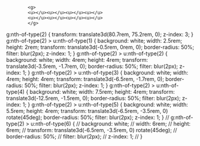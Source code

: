 
            <g>
            <u></u><u></u><u></u><u></u>
            <u></u><u></u><u></u><u></u>
            </g>

g:nth-of-type(2) {
      transform: translate3d(80.7rem, 75.2rem, 0);
      z-index: 3;
    }
    g:nth-of-type(2) > u:nth-of-type(1) {
      background: white;
      width: 2.5rem;
      height: 2rem;
      transform: translate3d(-0.5rem, 0rem, 0);
      border-radius: 50%;
      filter: blur(2px);
      z-index: 1;
    }
    g:nth-of-type(2) > u:nth-of-type(2) {
      background: white;
      width: 4rem;
      height: 4rem;
      transform: translate3d(-3.5rem, -1.7rem, 0);
      border-radius: 50%;
      filter: blur(2px);
      z-index: 1;
    }
    g:nth-of-type(2) > u:nth-of-type(3) {
      background: white;
      width: 4rem;
      height: 4rem;
      transform: translate3d(-6.5rem, -1.7rem, 0);
      border-radius: 50%;
      filter: blur(2px);
      z-index: 1;
    }
    g:nth-of-type(2) > u:nth-of-type(4) {
      background: white;
      width: 7.5rem;
      height: 4rem;
      transform: translate3d(-12.5rem, -1.5rem, 0);
      border-radius: 50%;
      filter: blur(2px);
      z-index: 1;
    }
    g:nth-of-type(2) > u:nth-of-type(5) {
      background: white;
      width: 5.5rem;
      height: 4rem;
      transform: translate3d(-6.5rem, -3.5rem, 0) rotate(45deg);
      border-radius: 50%;
      filter: blur(2px);
      z-index: 1;
    }
    // g:nth-of-type(2) > u:nth-of-type(6) {
    //   background: white;
    //   width: 6rem;
    //   height: 6rem;
    //   transform: translate3d(-6.5rem, -3.5rem, 0) rotate(45deg);
    //   border-radius: 50%;
    //   filter: blur(2px);
    //   z-index: 1;
    // }
